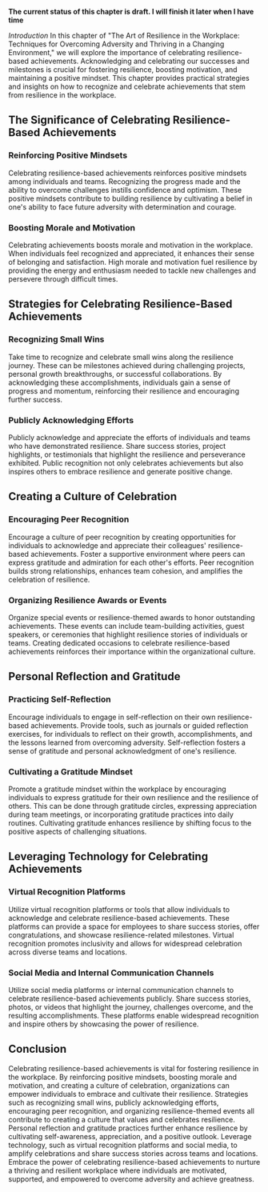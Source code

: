 **The current status of this chapter is draft. I will finish it later when I have time**

*Introduction* In this chapter of "The Art of Resilience in the Workplace: Techniques for Overcoming Adversity and Thriving in a Changing Environment," we will explore the importance of celebrating resilience-based achievements. Acknowledging and celebrating our successes and milestones is crucial for fostering resilience, boosting motivation, and maintaining a positive mindset. This chapter provides practical strategies and insights on how to recognize and celebrate achievements that stem from resilience in the workplace.

The Significance of Celebrating Resilience-Based Achievements
-------------------------------------------------------------

### Reinforcing Positive Mindsets

Celebrating resilience-based achievements reinforces positive mindsets among individuals and teams. Recognizing the progress made and the ability to overcome challenges instills confidence and optimism. These positive mindsets contribute to building resilience by cultivating a belief in one's ability to face future adversity with determination and courage.

### Boosting Morale and Motivation

Celebrating achievements boosts morale and motivation in the workplace. When individuals feel recognized and appreciated, it enhances their sense of belonging and satisfaction. High morale and motivation fuel resilience by providing the energy and enthusiasm needed to tackle new challenges and persevere through difficult times.

Strategies for Celebrating Resilience-Based Achievements
--------------------------------------------------------

### Recognizing Small Wins

Take time to recognize and celebrate small wins along the resilience journey. These can be milestones achieved during challenging projects, personal growth breakthroughs, or successful collaborations. By acknowledging these accomplishments, individuals gain a sense of progress and momentum, reinforcing their resilience and encouraging further success.

### Publicly Acknowledging Efforts

Publicly acknowledge and appreciate the efforts of individuals and teams who have demonstrated resilience. Share success stories, project highlights, or testimonials that highlight the resilience and perseverance exhibited. Public recognition not only celebrates achievements but also inspires others to embrace resilience and generate positive change.

Creating a Culture of Celebration
---------------------------------

### Encouraging Peer Recognition

Encourage a culture of peer recognition by creating opportunities for individuals to acknowledge and appreciate their colleagues' resilience-based achievements. Foster a supportive environment where peers can express gratitude and admiration for each other's efforts. Peer recognition builds strong relationships, enhances team cohesion, and amplifies the celebration of resilience.

### Organizing Resilience Awards or Events

Organize special events or resilience-themed awards to honor outstanding achievements. These events can include team-building activities, guest speakers, or ceremonies that highlight resilience stories of individuals or teams. Creating dedicated occasions to celebrate resilience-based achievements reinforces their importance within the organizational culture.

Personal Reflection and Gratitude
---------------------------------

### Practicing Self-Reflection

Encourage individuals to engage in self-reflection on their own resilience-based achievements. Provide tools, such as journals or guided reflection exercises, for individuals to reflect on their growth, accomplishments, and the lessons learned from overcoming adversity. Self-reflection fosters a sense of gratitude and personal acknowledgment of one's resilience.

### Cultivating a Gratitude Mindset

Promote a gratitude mindset within the workplace by encouraging individuals to express gratitude for their own resilience and the resilience of others. This can be done through gratitude circles, expressing appreciation during team meetings, or incorporating gratitude practices into daily routines. Cultivating gratitude enhances resilience by shifting focus to the positive aspects of challenging situations.

Leveraging Technology for Celebrating Achievements
--------------------------------------------------

### Virtual Recognition Platforms

Utilize virtual recognition platforms or tools that allow individuals to acknowledge and celebrate resilience-based achievements. These platforms can provide a space for employees to share success stories, offer congratulations, and showcase resilience-related milestones. Virtual recognition promotes inclusivity and allows for widespread celebration across diverse teams and locations.

### Social Media and Internal Communication Channels

Utilize social media platforms or internal communication channels to celebrate resilience-based achievements publicly. Share success stories, photos, or videos that highlight the journey, challenges overcome, and the resulting accomplishments. These platforms enable widespread recognition and inspire others by showcasing the power of resilience.

Conclusion
----------

Celebrating resilience-based achievements is vital for fostering resilience in the workplace. By reinforcing positive mindsets, boosting morale and motivation, and creating a culture of celebration, organizations can empower individuals to embrace and cultivate their resilience. Strategies such as recognizing small wins, publicly acknowledging efforts, encouraging peer recognition, and organizing resilience-themed events all contribute to creating a culture that values and celebrates resilience. Personal reflection and gratitude practices further enhance resilience by cultivating self-awareness, appreciation, and a positive outlook. Leverage technology, such as virtual recognition platforms and social media, to amplify celebrations and share success stories across teams and locations. Embrace the power of celebrating resilience-based achievements to nurture a thriving and resilient workplace where individuals are motivated, supported, and empowered to overcome adversity and achieve greatness.
